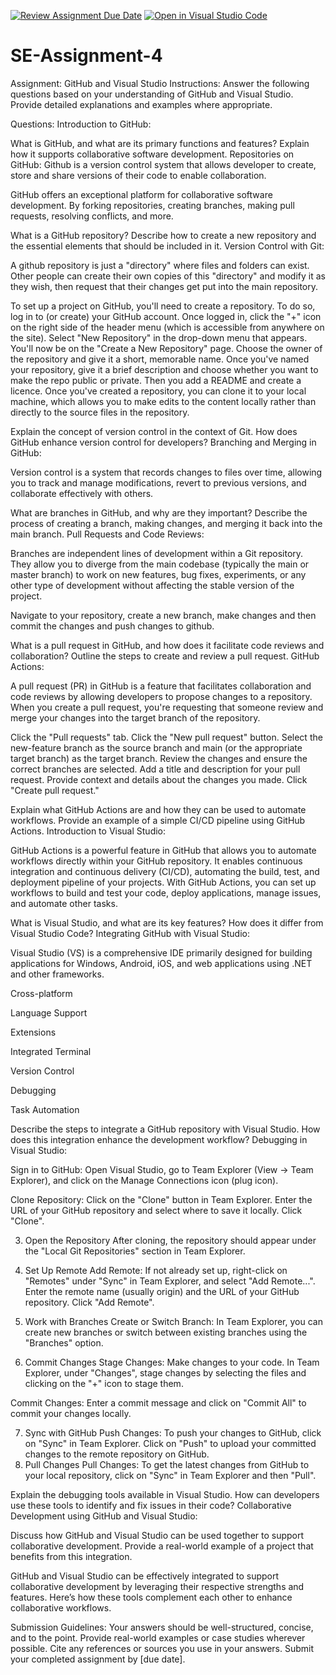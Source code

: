 [![Review Assignment Due Date](https://classroom.github.com/assets/deadline-readme-button-22041afd0340ce965d47ae6ef1cefeee28c7c493a6346c4f15d667ab976d596c.svg)](https://classroom.github.com/a/GvXCZgfk)
[![Open in Visual Studio Code](https://classroom.github.com/assets/open-in-vscode-2e0aaae1b6195c2367325f4f02e2d04e9abb55f0b24a779b69b11b9e10269abc.svg)](https://classroom.github.com/online_ide?assignment_repo_id=15310965&assignment_repo_type=AssignmentRepo)
# SE-Assignment-4
Assignment: GitHub and Visual Studio
Instructions:
Answer the following questions based on your understanding of GitHub and Visual Studio. Provide detailed explanations and examples where appropriate.

Questions:
Introduction to GitHub:

What is GitHub, and what are its primary functions and features? Explain how it supports collaborative software development.
Repositories on GitHub:
Github is a version control system that allows developer to create, store and share versions of their code to enable collaboration.

 GitHub offers an exceptional platform for collaborative software development. By forking repositories, creating branches, making pull requests, resolving conflicts, and more.


What is a GitHub repository? Describe how to create a new repository and the essential elements that should be included in it.
Version Control with Git:


A github repository is just a "directory" where files and folders can exist. Other people can create their own copies of this "directory" and modify it as they wish, then request that their changes get put into the main repository.

To set up a project on GitHub, you'll need to create a repository. To do so, log in to (or create) your GitHub account. Once logged in, click the "+" icon on the right side of the header menu (which is accessible from anywhere on the site). Select "New Repository" in the drop-down menu that appears. You'll now be on the "Create a New Repository" page. Choose the owner of the repository and give it a short, memorable name. Once you've named your repository, give it a brief description and choose whether you want to make the repo public or private. Then you add a README and create a licence. Once you've created a repository, you can clone it to your local machine, which allows you to make edits to the content locally rather than directly to the source files in the repository.


Explain the concept of version control in the context of Git. How does GitHub enhance version control for developers?
Branching and Merging in GitHub:

Version control is a system that records changes to files over time, allowing you to track and manage modifications, revert to previous versions, and collaborate effectively with others. 

What are branches in GitHub, and why are they important? Describe the process of creating a branch, making changes, and merging it back into the main branch.
Pull Requests and Code Reviews:

Branches are independent lines of development within a Git repository. They allow you to diverge from the main codebase (typically the main or master branch) to work on new features, bug fixes, experiments, or any other type of development without affecting the stable version of the project.

Navigate to your repository, create a new branch, make changes and then commit the changes and push changes to github.

What is a pull request in GitHub, and how does it facilitate code reviews and collaboration? Outline the steps to create and review a pull request.
GitHub Actions:

A pull request (PR) in GitHub is a feature that facilitates collaboration and code reviews by allowing developers to propose changes to a repository. When you create a pull request, you're requesting that someone review and merge your changes into the target branch of the repository.

Click the "Pull requests" tab.
Click the "New pull request" button.
Select the new-feature branch as the source branch and main (or the appropriate target branch) as the target branch.
Review the changes and ensure the correct branches are selected.
Add a title and description for your pull request. Provide context and details about the changes you made.
Click "Create pull request."

Explain what GitHub Actions are and how they can be used to automate workflows. Provide an example of a simple CI/CD pipeline using GitHub Actions.
Introduction to Visual Studio:

GitHub Actions is a powerful feature in GitHub that allows you to automate workflows directly within your GitHub repository. It enables continuous integration and continuous delivery (CI/CD), automating the build, test, and deployment pipeline of your projects. With GitHub Actions, you can set up workflows to build and test your code, deploy applications, manage issues, and automate other tasks.

What is Visual Studio, and what are its key features? How does it differ from Visual Studio Code?
Integrating GitHub with Visual Studio:

Visual Studio (VS) is a comprehensive IDE primarily designed for building applications for Windows, Android, iOS, and web applications using .NET and other frameworks.

Cross-platform

Language Support

Extensions

Integrated Terminal

Version Control

Debugging

Task Automation

Describe the steps to integrate a GitHub repository with Visual Studio. How does this integration enhance the development workflow?
Debugging in Visual Studio:

Sign in to GitHub: Open Visual Studio, go to Team Explorer (View -> Team Explorer), and click on the Manage Connections icon (plug icon).

Clone Repository: Click on the "Clone" button in Team Explorer. Enter the URL of your GitHub repository and select where to save it locally. Click "Clone".

3. Open the Repository
After cloning, the repository should appear under the "Local Git Repositories" section in Team Explorer.

4. Set Up Remote
Add Remote: If not already set up, right-click on "Remotes" under "Sync" in Team Explorer, and select "Add Remote...". Enter the remote name (usually origin) and the URL of your GitHub repository. Click "Add Remote".
5. Work with Branches
Create or Switch Branch: In Team Explorer, you can create new branches or switch between existing branches using the "Branches" option.
6. Commit Changes
Stage Changes: Make changes to your code. In Team Explorer, under "Changes", stage changes by selecting the files and clicking on the "+" icon to stage them.

Commit Changes: Enter a commit message and click on "Commit All" to commit your changes locally.

7. Sync with GitHub
Push Changes: To push your changes to GitHub, click on "Sync" in Team Explorer. Click on "Push" to upload your committed changes to the remote repository on GitHub.
8. Pull Changes
Pull Changes: To get the latest changes from GitHub to your local repository, click on "Sync" in Team Explorer and then "Pull".

Explain the debugging tools available in Visual Studio. How can developers use these tools to identify and fix issues in their code?
Collaborative Development using GitHub and Visual Studio:

Discuss how GitHub and Visual Studio can be used together to support collaborative development. Provide a real-world example of a project that benefits from this integration.

GitHub and Visual Studio can be effectively integrated to support collaborative development by leveraging their respective strengths and features. Here’s how these tools complement each other to enhance collaborative workflows.


Submission Guidelines:
Your answers should be well-structured, concise, and to the point.
Provide real-world examples or case studies wherever possible.
Cite any references or sources you use in your answers.
Submit your completed assignment by [due date].
